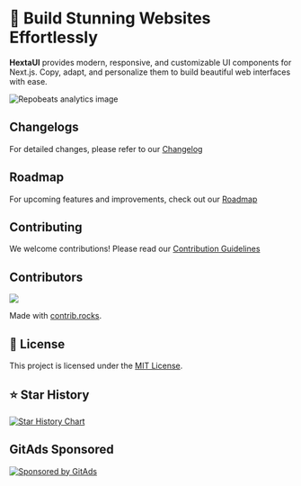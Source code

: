 # 🌟 Build Stunning Websites Effortlessly

**HextaUI** provides modern, responsive, and customizable UI components for Next.js. Copy, adapt, and personalize them to build beautiful web interfaces with ease.

![Repobeats analytics image](https://repobeats.axiom.co/api/embed/5cd513309dd1bc807edd35a7da0044e27506ed5e.svg)

## Changelogs

For detailed changes, please refer to our [Changelog](https://hextaui.com/docs/getting-started/changelog)

## Roadmap

For upcoming features and improvements, check out our [Roadmap](https://hextaui.com/docs/getting-started/roadmap)

## Contributing

We welcome contributions! Please read our [Contribution Guidelines](https://hextaui.com/docs/getting-started/contributing)

## Contributors

<a href="https://github.com/preetsuthar17/hextaui/graphs/contributors">
  <img src="https://contrib.rocks/image?repo=preetsuthar17/hextaui" />
</a>

Made with [contrib.rocks](https://contrib.rocks).

## 📜 License

This project is licensed under the [MIT License](https://github.com/preetsuthar17/HextaUI/blob/master/LICENSE).

## ⭐ Star History

[![Star History Chart](https://api.star-history.com/svg?repos=preetsuthar17/HextaUI&type=Date)](https://star-history.com/#preetsuthar17/HextaUI&Date)

## GitAds Sponsored

[![Sponsored by GitAds](https://gitads.dev/v1/ad-serve?source=preetsuthar17/hextaui@github)](https://gitads.dev/v1/ad-track?source=preetsuthar17/hextaui@github)

<!-- GitAds-Verify: 792PHUGPEJW7IBUPHP4KQV182HP3YZCB -->
